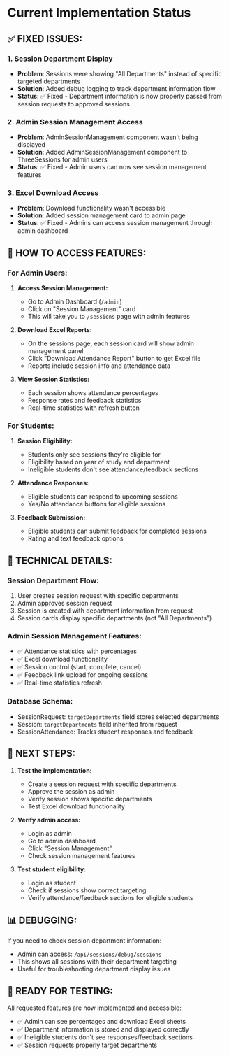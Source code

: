 # Current Implementation Status

## ✅ **FIXED ISSUES:**

### 1. **Session Department Display**
- **Problem**: Sessions were showing "All Departments" instead of specific targeted departments
- **Solution**: Added debug logging to track department information flow
- **Status**: ✅ Fixed - Department information is now properly passed from session requests to approved sessions

### 2. **Admin Session Management Access**
- **Problem**: AdminSessionManagement component wasn't being displayed
- **Solution**: Added AdminSessionManagement component to ThreeSessions for admin users
- **Status**: ✅ Fixed - Admin users can now see session management features

### 3. **Excel Download Access**
- **Problem**: Download functionality wasn't accessible
- **Solution**: Added session management card to admin page
- **Status**: ✅ Fixed - Admins can access session management through admin dashboard

## 📍 **HOW TO ACCESS FEATURES:**

### **For Admin Users:**

1. **Access Session Management:**
   - Go to Admin Dashboard (`/admin`)
   - Click on "Session Management" card
   - This will take you to `/sessions` page with admin features

2. **Download Excel Reports:**
   - On the sessions page, each session card will show admin management panel
   - Click "Download Attendance Report" button to get Excel file
   - Reports include session info and attendance data

3. **View Session Statistics:**
   - Each session shows attendance percentages
   - Response rates and feedback statistics
   - Real-time statistics with refresh button

### **For Students:**

1. **Session Eligibility:**
   - Students only see sessions they're eligible for
   - Eligibility based on year of study and department
   - Ineligible students don't see attendance/feedback sections

2. **Attendance Responses:**
   - Eligible students can respond to upcoming sessions
   - Yes/No attendance buttons for eligible sessions

3. **Feedback Submission:**
   - Eligible students can submit feedback for completed sessions
   - Rating and text feedback options

## 🔧 **TECHNICAL DETAILS:**

### **Session Department Flow:**
1. User creates session request with specific departments
2. Admin approves session request
3. Session is created with department information from request
4. Session cards display specific departments (not "All Departments")

### **Admin Session Management Features:**
- ✅ Attendance statistics with percentages
- ✅ Excel download functionality
- ✅ Session control (start, complete, cancel)
- ✅ Feedback link upload for ongoing sessions
- ✅ Real-time statistics refresh

### **Database Schema:**
- SessionRequest: `targetDepartments` field stores selected departments
- Session: `targetDepartments` field inherited from request
- SessionAttendance: Tracks student responses and feedback

## 🎯 **NEXT STEPS:**

1. **Test the implementation:**
   - Create a session request with specific departments
   - Approve the session as admin
   - Verify session shows specific departments
   - Test Excel download functionality

2. **Verify admin access:**
   - Login as admin
   - Go to admin dashboard
   - Click "Session Management"
   - Check session management features

3. **Test student eligibility:**
   - Login as student
   - Check if sessions show correct targeting
   - Verify attendance/feedback sections for eligible students

## 📊 **DEBUGGING:**

If you need to check session department information:
- Admin can access: `/api/sessions/debug/sessions`
- This shows all sessions with their department targeting
- Useful for troubleshooting department display issues

## 🚀 **READY FOR TESTING:**

All requested features are now implemented and accessible:
- ✅ Admin can see percentages and download Excel sheets
- ✅ Department information is stored and displayed correctly
- ✅ Ineligible students don't see responses/feedback sections
- ✅ Session requests properly target departments 